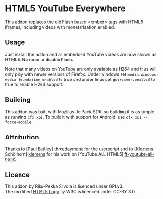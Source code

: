 # HTML5 YouTube Everywhere #

This addon replaces the old Flash based &lt;embed> tags with HTML5 iframes,
including videos with monetarisation enabled.

## Usage ##

Just install the addon and all embedded YouTube videos are now shown as HTML5. 
No need to disable Flash.

Note that many videos on YouTube are only available as H264 and thus will only
play with newer versions of Firefox.
Under windows set `media.windows-media-foundation.enabled` to true and under 
linux set `gstreamer.enabled` to true to enable H264 support.

## Building ##

This addon was built with Mozillas JetPack SDK, so building it is as simple
as running `cfx xpi`. To build it with support for Android, use `cfx xpi --force-mobile`.

## Attribution ##

Thanks to [Paul Battley] [threedaymonk] for the userscript and to [Klemens 
Schölhorn] [klemens] for his work on [YouTube ALL HTML5] [ff-youtube-all-html5]

## Licence ##

This addon by Riku-Pekka Silvola is licenced under GPLv3.<br />
The modified [HTML5 Logo][w3c] by W3C is licenced under CC-BY 3.0.

[w3c]: http://www.w3.org/html/logo/
[threedaymonk]: https://github.com/threedaymonk
[klemens]: https://github.com/klemens
[ff-youtube-all-html5]: https://github.com/klemens/ff-youtube-all-html5
